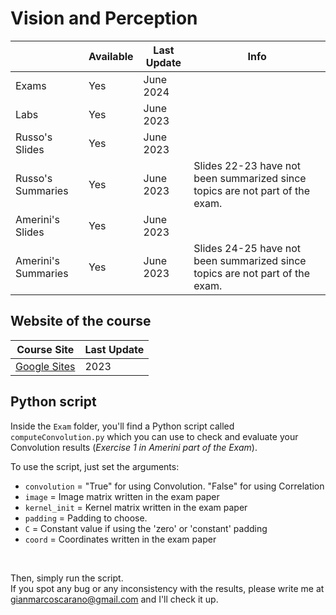 # Vision and Perception
|   | Available | Last Update | Info |
| ------------- | ------------- | ------------ | ------------ |
| Exams | Yes | June 2024 | |
| Labs  | Yes | June 2023 | |
| Russo's Slides | Yes | June 2023 | |
| Russo's Summaries | Yes |June 2023 | Slides 22-23 have not been summarized since topics are not part of the exam.|
| Amerini's Slides | Yes | June 2023 | |
| Amerini's Summaries | Yes | June 2023 | Slides 24-25 have not been summarized since topics are not part of the exam.|

## Website of the course
|  Course Site | Last Update |
| ------------- | ------------- | 
| [Google Sites](https://sites.google.com/diag.uniroma1.it/ireneamerini/teaching) | 2023 |

## Python script
Inside the ```Exam``` folder, you'll find a Python script called ```computeConvolution.py``` which you can use to check and evaluate your Convolution results (<i>Exercise 1 in Amerini part of the Exam</i>).

To use the script, just set the arguments:
<br>
- ```convolution``` = "True" for using Convolution. "False" for using Correlation
- ```image``` = Image matrix written in the exam paper
- ```kernel_init``` = Kernel matrix written in the exam paper
- ```padding``` = Padding to choose.
- ```C``` = Constant value if using the 'zero' or 'constant' padding
- ```coord``` = Coordinates written in the exam paper
<br>

Then, simply run the script.<br>
If you spot any bug or any inconsistency with the results, please write me at gianmarcoscarano@gmail.com and I'll check it up.
